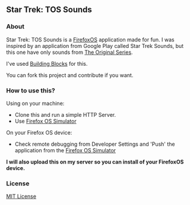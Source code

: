 ## Star Trek: TOS Sounds

### About 

Star Trek: TOS Sounds is a [FirefoxOS](http://www.mozilla.org/en-US/firefox/os/) application made for fun. I was inspired by an application from Google Play called Star Trek Sounds,
but this one have only sounds from [The Original Series](http://www.imdb.com/title/tt0060028/).

I've used [Building Blocks](https://github.com/buildingfirefoxos/Building-Blocks) for this.

You can fork this project and contribute if you want.

### How to use this?

Using on your machine:

* Clone this and run a simple HTTP Server.
* Use [Firefox OS Simulator](https://addons.mozilla.org/en-US/firefox/addon/firefox-os-simulator/)

On your Firefox OS device:

* Check remote debugging from Developer Settings and 'Push' the application from the [Firefox OS Simulator](https://addons.mozilla.org/en-US/firefox/addon/firefox-os-simulator/)

__I will also upload this on my server so you can install of your FirefoxOS device.__

### License

[MIT License](https://github.com/radubogdan/star-trek-tos-sounds/blob/master/LICENSE)
